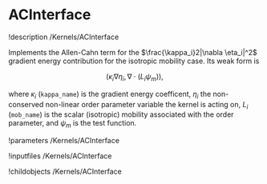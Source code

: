 # ACInterface
!description /Kernels/ACInterface

Implements the Allen-Cahn term for the $\frac{\kappa_i}2|\nabla \eta_i|^2$ gradient
energy contribution for the isotropic mobility case. Its weak form is

$$
\left( \kappa_i \nabla \eta_i, \nabla \cdot (L_i \psi_m ) \right),
$$

where $\kappa_i$ (`kappa_name`) is the gradient energy coefficent, $\eta_i$ the non-conserved
non-linear order parameter variable the kernel is acting on, $L_i$ (`mob_name`) is
the scalar (isotropic) mobility associated with the order parameter, and $\psi_m$
is the test function.

!parameters /Kernels/ACInterface

!inputfiles /Kernels/ACInterface

!childobjects /Kernels/ACInterface
